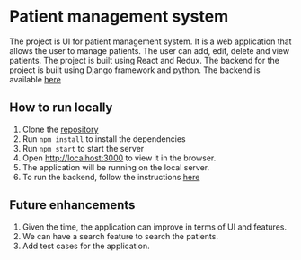 # Patient management system

The project is UI for patient management system. It is a web application that allows the user to manage patients. The
user can add, edit, delete and view patients.
The project is built using React and Redux.
The backend for the project is built using Django framework and python. The backend is available
[here](https://github.com/shantanutomar/pbnProject)

## How to run locally

1. Clone the [repository](https://github.com/shantanutomar/pbn-patients-ui)
2. Run `npm install` to install the dependencies
3. Run `npm start` to start the server
4. Open [http://localhost:3000](http://localhost:3000) to view it in the browser.
5. The application will be running on the local server.
6. To run the backend, follow the instructions [here](https://github.com/shantanutomar/pbnProject)

## Future enhancements

1. Given the time, the application can improve in terms of UI and features.
2. We can have a search feature to search the patients.
3. Add test cases for the application.
